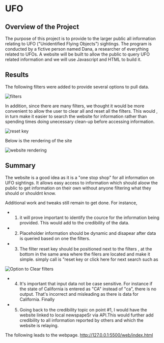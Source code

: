 # UFO

## Overview of the Project

The purpose of this project is to provide to the larger public all information relating to UFO ("Unidentified Flying Objects") sightings. The program is conducted by a fictive person named Dana, a researcher of everything related to UFOs. A website will be built to allow the public to query UFO related information and we will use Javascript and HTML to build it. 

## Results

The following filters were added to provide several options to pull data. 


![filters](https://user-images.githubusercontent.com/115424156/232593514-1b1ccc1c-db3d-4d8b-8b95-e17f334ebc1e.png)



In addition, since there are many filters, we thought it would be more convenient to allow the user to clear all and reset all the filters. This would , in turn make it easier to search the website for information rather than spending times doing unecessary clean-up before accessing information. 

![reset key](https://user-images.githubusercontent.com/115424156/232594119-ed246fa4-8133-468c-9753-3ec91e975420.png)


Below is the rendering of the site

![website rendering](https://user-images.githubusercontent.com/115424156/232594327-7e43c896-347f-4199-846d-03aa9ce40512.png)



## Summary

The website is a good idea as it is a "one stop shop" for all information on UFO sightings. It allows easy access to information which should aloow the public to get information on their own without anyone filtering what they should or shouldnt know. 

Additional work and tweaks still remain to get done.  For instance, 

 + 1. it will prove important to identify the cource for the information being provided. This would add to the credibility of the data. 
 + 2. Placeholder information should be dynamic and disapear after data is queried based on one the filters.
 + 3. The filter reset key should be positioned next to the filters , at the bottom in the same area where the filers are located and make it simple. simply call is "reset key or click here for next search  such as 

![Option to Clear filters ](https://user-images.githubusercontent.com/115424156/232597549-0fda1778-ad14-4875-9c56-ab00db16af3e.png)


+ 4. It's important that input data not be case sensitive. For instance if the state of California is entered as "CA" instead of "ca", there is no output. That's incorrect and misleading as there is data for California. Finally 

+ 5. Going back to the credibility topic on point #1, I would have the website linked to local newspapeSr via API.This would further add credibility to all information reported by others and which the website is relaying.

The following leads to the webpage.
http://127.0.0.1:5500/web/index.html



